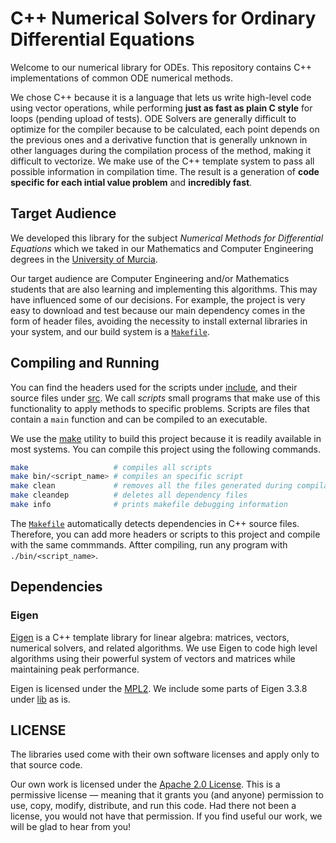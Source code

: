 # C++ Numerical Solvers for Ordinary Differential Equations

Welcome to our numerical library for ODEs.
This repository contains C++ implementations of common ODE numerical methods.

We chose C++ because it is a language that lets us
write high-level code using vector operations,
while performing **just as fast as plain C style** for loops
(pending upload of tests).
ODE Solvers are generally difficult to optimize for the compiler
because to be calculated,
each point depends on the previous ones and a derivative function that is
generally unknown in other languages
during the compilation process of the method,
making it difficult to vectorize.
We make use of the C++ template system to pass all possible information
in compilation time.
The result is a generation of **code specific for each intial value problem**
and **incredibly fast**.

## Target Audience

We developed this library for the subject
*Numerical Methods for Differential Equations*
which we taked in our Mathematics and Computer Engineering degrees in
the [University of Murcia].

Our target audience are Computer Engineering and/or Mathematics students
that are also learning and implementing this algorithms.
This may have influenced some of our decisions.
For example, the project is very easy to download and test because
our main dependency comes in the form of header files,
avoiding the necessity to install external libraries in your system,
and our build system is a [`Makefile`].

[University of Murcia]: https://www.um.es/

## Compiling and Running

You can find the headers used for the scripts under [include],
and their source files under [src].
We call *scripts* small programs that make use of this functionality
to apply methods to specific problems.
Scripts are files that contain a `main` function and
can be compiled to an executable.

We use the [make] utility to build this project
because it is readily available in most systems.
You can compile this project using the following commands.

```sh
make                   # compiles all scripts
make bin/<script_name> # compiles an specific script
make clean             # removes all the files generated during compilation
make cleandep          # deletes all dependency files
make info              # prints makefile debugging information
```

The [`Makefile`] automatically detects dependencies in C++ source files.
Therefore, you can add more headers or scripts to this project
and compile with the same commmands.
Aftter compiling, run any program with `./bin/<script_name>`.

[`Makefile`]: /Makefile
[include]: /include
[src]: /src
[make]: https://www.gnu.org/software/make/

## Dependencies

### Eigen

[Eigen] is a C++ template library for linear algebra:
matrices, vectors, numerical solvers, and related algorithms.
We use Eigen to code high level algorithms
using their powerful system of vectors and matrices
while maintaining peak performance.

Eigen is licensed under the [MPL2].
We include some parts of Eigen 3.3.8 under [lib] as is.

[Eigen]: http://eigen.tuxfamily.org/index.php?title=Main_Page
[lib]: /lib
[MPL2]: https://www.mozilla.org/en-US/MPL/2.0/

## LICENSE

The libraries used come with their own software licenses and apply only
to that source code.

Our own work is licensed under the [Apache 2.0 License].
This is a permissive license —
meaning that it grants you (and anyone) permission to
use, copy, modify, distribute, and run this code.
Had there not been a license, you would not have that permission.
If you find useful our work, we will be glad to hear from you!

[Apache 2.0 License]: https://apache.org/licenses/LICENSE-2.0
